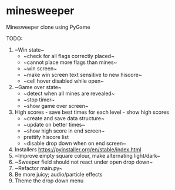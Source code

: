 # minesweeper
Minesweeper clone using PyGame

TODO:

1. ~Win state~
   * ~check for all flags correctly placed~
   * ~cannot place more flags than mines~
   * ~win screen~
   * ~make win screen text sensitive to new hiscore~
   * ~cell hover disabled while open~
2. ~Game over state~
   * ~detect when all mines are revealed~
   * ~stop timer~
   * ~show game over screen~
3. High scores - save best times for each level - show high scores
   * ~create and save data structure~
   * ~update on better times~
   * ~show high score in end screen~
   * prettify hiscore list
   * ~disable drop down when on end screen~
4. Installers https://pyinstaller.org/en/stable/index.html
5. ~Improve empty square colour, make alternating light/dark~
6. ~Sweeper field should not react under open drop down~
7. ~Refactor main.py~
8. Be more juicy; audio/particle effects
9. Theme the drop down menu